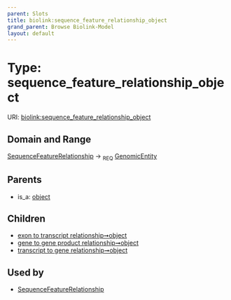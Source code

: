 ```yaml
---
parent: Slots
title: biolink:sequence_feature_relationship_object
grand_parent: Browse Biolink-Model
layout: default
---
```


# Type: sequence_feature_relationship_object




URI: [biolink:sequence_feature_relationship_object](https://w3id.org/biolink/vocab/sequence_feature_relationship_object)

## Domain and Range

[SequenceFeatureRelationship](SequenceFeatureRelationship.md) ->  <sub>REQ</sub> [GenomicEntity](GenomicEntity.md)

## Parents

 *  is_a: [object](object.md)

## Children

 *  [exon to transcript relationship➞object](exon_to_transcript_relationship_object.md)
 *  [gene to gene product relationship➞object](gene_to_gene_product_relationship_object.md)
 *  [transcript to gene relationship➞object](transcript_to_gene_relationship_object.md)

## Used by

 * [SequenceFeatureRelationship](SequenceFeatureRelationship.md)
